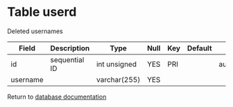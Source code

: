 Table userd
===========
Deleted usernames

| Field | Description | Type | Null | Key | Default | Extra |
| ----- | ----------- | ---- | ---- | --- | ------- | ----- |
| id | sequential ID | int unsigned | YES | PRI |  | auto_increment |    
| username |  | varchar(255) | YES |  |  |  |    

Return to [database documentation](help/database)
